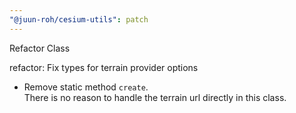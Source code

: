 ```yaml
---
"@juun-roh/cesium-utils": patch
---
```


Refactor Class

refactor: Fix types for terrain provider options

* Remove static method `create`.  
There is no reason to handle the terrain url directly in this class.
